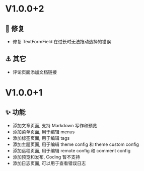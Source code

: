 <!--
## 🐛 修复
## 📌 测试
## ⚓ 其它
-->

# V1.0.0+2

## 🐛 修复

+ 修复 TextFormField 在过长时无法拖动选择的错误

## ⚓ 其它

+ 评论页面添加文档链接

# V1.0.0+1

## ✨ 功能

+ 添加文章页面, 支持 Markdown 写作和预览
+ 添加菜单页面, 用于编辑 menus
+ 添加标签页面, 用于编辑 tags
+ 添加主题页面, 用于编辑 theme config 和 theme custom config
+ 添加远程页面, 用于编辑 remote config 和 comment config
+ 添加预览和发布, Coding 暂不支持
+ 添加日志页面, 可以用于查看错误日志

